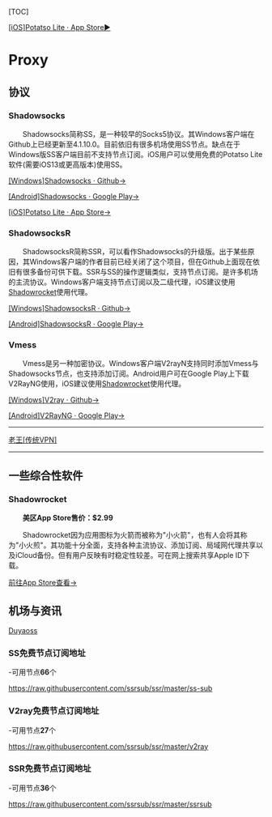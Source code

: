 

[TOC]

<link rel="stylesheet" href="[stylesheet.css](stylesheet.css)">

<a href="https://apps.apple.com/us/app/shadowrocket/id932747118" class="btn text-uppercase green-color branding-bg-color">[iOS]Potatso Lite · App Store▶</a>

# Proxy

## 协议

### Shadowsocks

&emsp;&emsp;Shadowsocks简称SS，是一种较早的Socks5协议。其Windows客户端在Github上已经更新至4.1.10.0。目前依旧有很多机场使用SS节点。缺点在于Windows版SS客户端目前不支持节点订阅。iOS用户可以使用免费的Potatso Lite软件(需要iOS13或更高版本)使用SS。

[[Windows]Shadowsocks · Github→](https://github.com/shadowsocks/shadowsocks-windows)

[[Android]Shadowsocks · Google Play→](https://play.google.com/store/apps/details?id=com.github.shadowsocks)

[[iOS]Potatso Lite · App Store→](https://apps.apple.com/us/app/shadowrocket/id932747118)

### ShadowsocksR

&emsp;&emsp;ShadowsocksR简称SSR，可以看作Shadowsocks的升级版。出于某些原因，其Windows客户端的作者目前已经关闭了这个项目，但在Github上面现在依旧有很多备份可供下载。SSR与SS的操作逻辑类似，支持节点订阅。是许多机场的主流协议。Windows客户端支持节点订阅以及二级代理，iOS建议使用[Shadowrocket](#shadowrocket)使用代理。

[[Windows]ShadowsocksR · Github→](https://github.com/shadowsocksrr/shadowsocksr-csharp)

[[Android]ShadowsocksR · Google Play→](https://play.google.com/store/apps/details?id=com.scala.ssr)

### Vmess

&emsp;&emsp;Vmess是另一种加密协议。Windows客户端V2rayN支持同时添加Vmess与Shadowsocks节点，也支持添加订阅。Android用户可在Google Play上下载V2RayNG使用，iOS建议使用[Shadowrocket](#shadowrocket)使用代理。

[[Windows]V2ray · Github→](https://github.com/v2ray/v2ray-core)

[[Android]V2RayNG · Google Play→](https://play.google.com/store/apps/details?id=com.v2ray.ang)

----

[老王[传统VPN]](https://play.google.com/store/apps/details?id=com.findtheway)

------

## 一些综合性软件

### Shadowrocket

&emsp;&emsp;**美区App Store售价：$2.99**

&emsp;&emsp;Shadowrocket因为应用图标为火箭而被称为"小火箭"，也有人会将其称为"小火煎"。其功能十分全面，支持各种主流协议、添加订阅、局域网代理共享以及iCloud备份。但有用户反映有时稳定性较差。可在网上搜索共享Apple ID下载。

[前往App Store查看→](https://apps.apple.com/us/app/shadowrocket/id932747118)



## 机场与资讯

[Duyaoss](https://duyaoss.com/)



### SS免费节点订阅地址

-可用节点**66**个

https://raw.githubusercontent.com/ssrsub/ssr/master/ss-sub

### V2ray免费节点订阅地址

-可用节点**27**个

https://raw.githubusercontent.com/ssrsub/ssr/master/v2ray

### SSR免费节点订阅地址

-可用节点**36**个

https://raw.githubusercontent.com/ssrsub/ssr/master/ssrsub